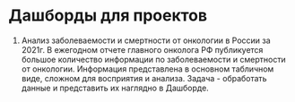 # Дашборды для проектов

1. Анализ заболеваемости и смертности от онкологии в России за 2021г.
   В ежегодном отчете главного онколога РФ публикуется большое количество информации по заболеваемости и смертности от онкологии. Информация представлена в основном табличном виде, сложном для восприятия и анализа.
   Задача - обработать данные и представить их наглядно в Дашборде.
